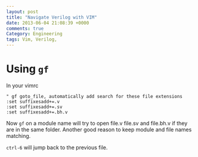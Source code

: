 ```yaml
---
layout: post
title: "Navigate Verilog with VIM"
date: 2013-06-04 21:08:39 +0000
comments: true
Category: Engineering
tags: Vim, Verilog,
---
```


Using `gf`
==

In your vimrc

    " gf goto_file, automatically add search for these file extensions
    :set suffixesadd+=.v
    :set suffixesadd+=.sv
    :set suffixesadd+=.bh.v


Now `gf` on a module name will try to open file.v file.sv and file.bh.v  if they are in the same folder.
Another good reason to keep module and file names matching.

`ctrl-6` will jump back to the previous file.
